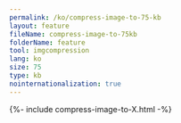 ```yaml
---
permalink: /ko/compress-image-to-75-kb
layout: feature
fileName: compress-image-to-75kb
folderName: feature
tool: imgcompression
lang: ko
size: 75
type: kb
nointernationalization: true
---
```

{%- include compress-image-to-X.html -%}       

